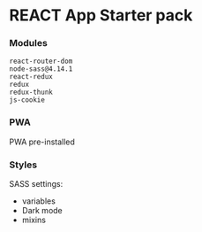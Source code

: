 # REACT App Starter pack

### Modules
`react-router-dom`  
`node-sass@4.14.1`  
`react-redux`  
`redux`  
`redux-thunk`  
`js-cookie`  

### PWA
PWA pre-installed

### Styles
SASS settings:
- variables
- Dark mode
- mixins